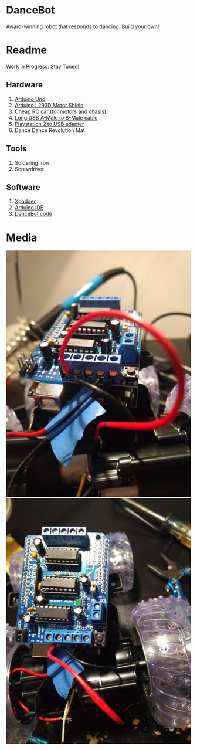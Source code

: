 # DanceBot
Award-winning robot that responds to dancing. Build your own!

# Readme
Work in Progress. Stay Tuned!

## Hardware
1. [Arduino Uno](https://www.banggood.com/UNO-R3-ATmega328P-Development-Board-For-Arduino-No-Cable-p-964163.html)
1. [Arduino L293D Motor Shield](https://www.banggood.com/Motor-Drive-Shield-L293D-for-Arduino-Duemilanove-Mega-UNO-p-72855.html)
1. [Cheap RC car (for motors and chasis)](https://www.amazon.com/Thunder-Tumbler-Radio-Control-Degree/dp/B00NT73FG2)
1. [Long USB A-Male to B-Male cable](https://www.amazon.com/gp/product/B00BCWALHM/ref=ppx_yo_dt_b_asin_title_o03_s00?ie=UTF8&psc=1)
1. [Playstation 2 to USB adapter](https://www.amazon.com/gp/product/B01LZMNISK/ref=ppx_yo_dt_b_search_asin_title?ie=UTF8&psc=1)
1. Dance Dance Revolution Mat

## Tools
1. Soldering Iron
1. Screwdriver

## Software
1. [Xpadder](https://xpadder.com/forum4/)
1. [Arduino IDE](https://www.arduino.cc/)
1. [DanceBot code](https://github.com/Joltron/DanceBot/blob/master/combined.ino)

# Media
![Close-Up](/JPEG_20190410_200742.jpg)
![Mid-Range](/JPEG_20190410_200335.jpg)
